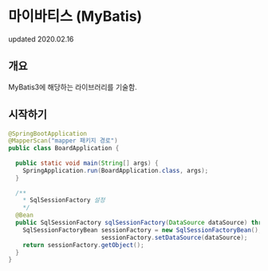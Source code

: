 # 마이바티스 (MyBatis)
updated 2020.02.16 <br>
## 개요
MyBatis3에 해당하는 라이브러리를 기술함.

## 시작하기
```java
@SpringBootApplication
@MapperScan("mapper 패키지 경로")
public class BoardApplication {
 
  public static void main(String[] args) {
    SpringApplication.run(BoardApplication.class, args);
  }
    
  /**
    * SqlSessionFactory 설정
    */
  @Bean
  public SqlSessionFactory sqlSessionFactory(DataSource dataSource) throws Exception{
    SqlSessionFactoryBean sessionFactory = new SqlSessionFactoryBean();
                          sessionFactory.setDataSource(dataSource);
    return sessionFactory.getObject();
  } 
}
```